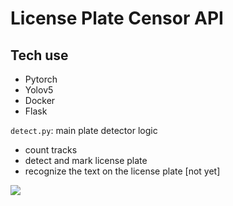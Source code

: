 # License Plate Censor API

## Tech use

- Pytorch
- Yolov5
- Docker
- Flask

`detect.py`: main plate detector logic

- count tracks
- detect and mark license plate
- recognize the text on the license plate [not yet]

![](LicensePlateCensorAPI.png)


